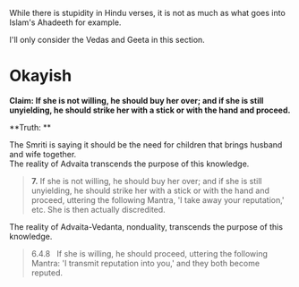 
While there is stupidity in Hindu verses, it is not as much as what goes into Islam's Ahadeeth for example.

I'll only consider the Vedas and Geeta in this section.

# Okayish

**Claim: If she is not willing, he should buy her over; and if she is still unyielding, he should strike her with a stick or with the hand and proceed.**

**Truth: **

The Smriti is saying it should be the need for children that brings husband and wife together.  
The reality of Advaita transcends the purpose of this knowledge.

> **7.** If she is not willing, he should buy her over; and if she is still unyielding, he should strike her with a stick or with the hand and proceed, uttering the following Mantra, 'I take away your reputation,' etc. She is then actually discredited.

The reality of Advaita-Vedanta, nonduality, transcends the purpose of this knowledge.

> 6.4.8   If she is willing, he should proceed, uttering the following Mantra: 'I transmit reputation into you,' and they both become reputed.